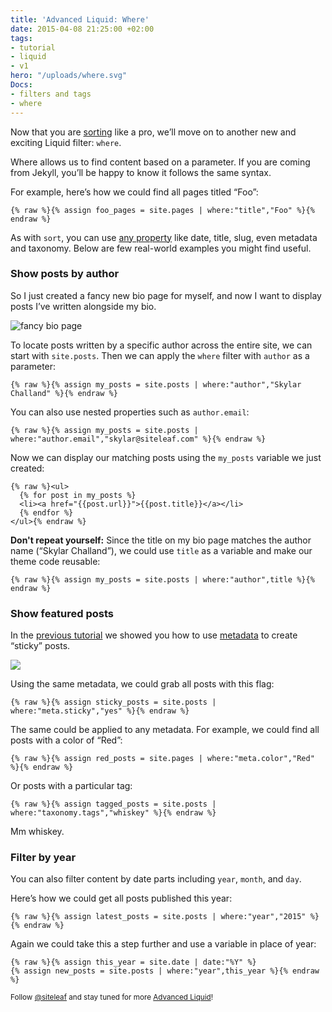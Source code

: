 ```yaml
---
title: 'Advanced Liquid: Where'
date: 2015-04-08 21:25:00 +02:00
tags:
- tutorial
- liquid
- v1
hero: "/uploads/where.svg"
Docs:
- filters and tags
- where
---
```


Now that you are [sorting](/blog/advanced-liquid-sort/) like a pro, we’ll move on to another new and exciting Liquid filter: `where`. 

Where allows us to find content based on a parameter. If you are coming from Jekyll, you’ll be happy to know it follows the same syntax.

For example, here’s how we could find all pages titled “Foo”:

```liquid
{% raw %}{% assign foo_pages = site.pages | where:"title","Foo" %}{% endraw %}
```

As with `sort`, you can use [any property](http://v1.siteleaf.com/help/themes/variables/content/) like date, title, slug, even metadata and taxonomy. Below are few real-world examples you might find useful.


### Show posts by author

So I just created a fancy new bio page for myself, and now I want to display posts I’ve written alongside my bio. 

![fancy bio page](/uploads/fancy-bio.png) 

To locate posts written by a specific author across the entire site, we can start with `site.posts`. Then we can apply the `where` filter with `author` as a parameter:

```liquid
{% raw %}{% assign my_posts = site.posts | where:"author","Skylar Challand" %}{% endraw %}
```

You can also use nested properties such as `author.email`:

```liquid
{% raw %}{% assign my_posts = site.posts | where:"author.email","skylar@siteleaf.com" %}{% endraw %}
```

Now we can display our matching posts using the `my_posts` variable we just created:

```liquid
{% raw %}<ul>
  {% for post in my_posts %}
  <li><a href="{{post.url}}">{{post.title}}</a></li>
  {% endfor %}
</ul>{% endraw %}
```

**Don't repeat yourself:** Since the title on my bio page matches the author name (“Skylar Challand”), we could use `title` as a variable and make our theme code reusable:

```liquid
{% raw %}{% assign my_posts = site.posts | where:"author",title %}{% endraw %}
```

### Show featured posts

In the [previous tutorial](/blog/advanced-liquid-sort/) we showed you how to use [metadata](/blog/metadata-in-siteleaf/) to create “sticky” posts.

![](/uploads/meta-sticky.png)

Using the same metadata, we could grab all posts with this flag:

```liquid
{% raw %}{% assign sticky_posts = site.posts | where:"meta.sticky","yes" %}{% endraw %}
```

The same could be applied to any metadata. For example, we could find all posts with a color of “Red”:

```liquid
{% raw %}{% assign red_posts = site.pages | where:"meta.color","Red" %}{% endraw %}
```

Or posts with a particular tag:

```liquid
{% raw %}{% assign tagged_posts = site.posts | where:"taxonomy.tags","whiskey" %}{% endraw %}
```

Mm whiskey.

### Filter by year

You can also filter content by date parts including `year`, `month`, and `day`.

Here’s how we could get all posts published this year:

```liquid
{% raw %}{% assign latest_posts = site.posts | where:"year","2015" %}{% endraw %}
```

Again we could take this a step further and use a variable in place of year:

```liquid
{% raw %}{% assign this_year = site.date | date:"%Y" %}
{% assign new_posts = site.posts | where:"year",this_year %}{% endraw %}
```

<small>Follow [@siteleaf](http://twitter.com/siteleaf) and stay tuned for more [Advanced Liquid](/blog/tags/liquid)!</small>
